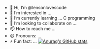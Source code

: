 - 👋 Hi, I’m @lensonlovescode
- 👀 I’m interested in ...
- 🌱 I’m currently learning ... C programming
- 💞️ I’m looking to collaborate on ...
- 📫 How to reach me ...
- 😄 Pronouns: ...
- ⚡ Fun fact: ...
[![Anurag's GitHub stats](https://github-readme-stats.vercel.app/api?username=lensonlovescode)](https://github.com/anuraghazra/github-readme-stats)
<!---
lensonlovescode/lensonlovescode is a ✨ special ✨ repository because its `README.md` (this file) appears on your GitHub profile.
You can click the Preview link to take a look at your changes.
--->
